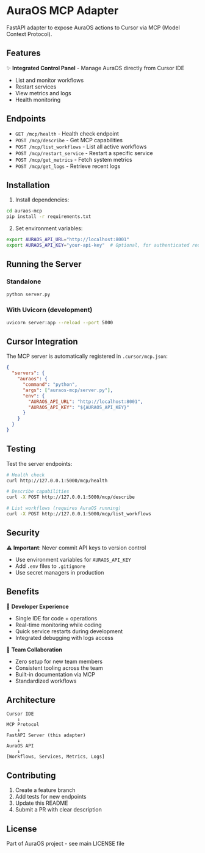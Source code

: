 # AuraOS MCP Adapter

FastAPI adapter to expose AuraOS actions to Cursor via MCP (Model Context Protocol).

## Features

✨ **Integrated Control Panel** - Manage AuraOS directly from Cursor IDE

- List and monitor workflows
- Restart services
- View metrics and logs
- Health monitoring

## Endpoints

- `GET /mcp/health` - Health check endpoint
- `POST /mcp/describe` - Get MCP capabilities
- `POST /mcp/list_workflows` - List all active workflows
- `POST /mcp/restart_service` - Restart a specific service
- `POST /mcp/get_metrics` - Fetch system metrics
- `POST /mcp/get_logs` - Retrieve recent logs

## Installation

1. Install dependencies:

```bash
cd auraos-mcp
pip install -r requirements.txt
```

2. Set environment variables:

```bash
export AURAOS_API_URL="http://localhost:8001"
export AURAOS_API_KEY="your-api-key"  # Optional, for authenticated requests
```

## Running the Server

### Standalone

```bash
python server.py
```

### With Uvicorn (development)

```bash
uvicorn server:app --reload --port 5000
```

## Cursor Integration

The MCP server is automatically registered in `.cursor/mcp.json`:

```json
{
  "servers": {
    "auraos": {
      "command": "python",
      "args": ["auraos-mcp/server.py"],
      "env": {
        "AURAOS_API_URL": "http://localhost:8001",
        "AURAOS_API_KEY": "${AURAOS_API_KEY}"
      }
    }
  }
}
```

## Testing

Test the server endpoints:

```bash
# Health check
curl http://127.0.0.1:5000/mcp/health

# Describe capabilities
curl -X POST http://127.0.0.1:5000/mcp/describe

# List workflows (requires AuraOS running)
curl -X POST http://127.0.0.1:5000/mcp/list_workflows
```

## Security

⚠️ **Important**: Never commit API keys to version control

- Use environment variables for `AURAOS_API_KEY`
- Add `.env` files to `.gitignore`
- Use secret managers in production

## Benefits

🚀 **Developer Experience**

- Single IDE for code + operations
- Real-time monitoring while coding
- Quick service restarts during development
- Integrated debugging with logs access

👥 **Team Collaboration**

- Zero setup for new team members
- Consistent tooling across the team
- Built-in documentation via MCP
- Standardized workflows

## Architecture

```
Cursor IDE
    ↓
MCP Protocol
    ↓
FastAPI Server (this adapter)
    ↓
AuraOS API
    ↓
[Workflows, Services, Metrics, Logs]
```

## Contributing

1. Create a feature branch
2. Add tests for new endpoints
3. Update this README
4. Submit a PR with clear description

## License

Part of AuraOS project - see main LICENSE file
